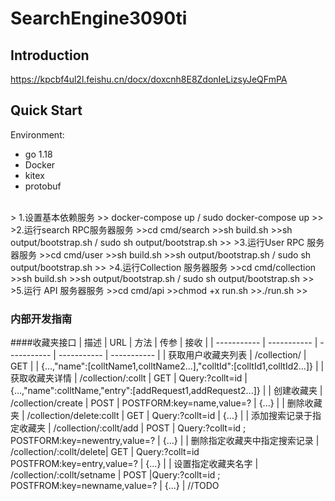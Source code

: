 # SearchEngine3090ti


## Introduction
https://kpcbf4ul2l.feishu.cn/docx/doxcnh8E8ZdonIeLizsyJeQFmPA

## Quick Start
Environment:
- go 1.18
- Docker
- kitex
- protobuf
<br>
> 1.设置基本依赖服务
>> docker-compose up / sudo docker-compose up
>>
>2.运行search RPC服务器服务
>>cd cmd/search
>>sh build.sh
>>sh output/bootstrap.sh / sudo sh output/bootstrap.sh
>>
>3.运行User RPC 服务器服务
>>cd cmd/user
>>sh build.sh
>>sh output/bootstrap.sh / sudo sh output/bootstrap.sh
>>
>4.运行Collection 服务器服务
>>cd cmd/collection
>>sh build.sh
>>sh output/bootstrap.sh / sudo sh output/bootstrap.sh
>>
>5.运行 API 服务器服务
>>cd cmd/api
>>chmod +x run.sh
>>./run.sh
>>
<br>

### 内部开发指南
####收藏夹接口
|  描述             |      URL           |     方法    |    传参      |      接收 |
| -----------       | -----------        | ----------- | ----------- | ----------- |
| 获取用户收藏夹列表 | /collection/       |        GET      |          |      {...,"name":[colltName1,colltName2...],"colltId":[colltId1,colltId2...]}      |
| 获取收藏夹详情   | /collection/:collt        | GET | Query:?collt=id | {...,"name":colltName,"entry":[addRequest1,addRequest2...]} |
| 创建收藏夹 | /collection/create | POST | POSTFORM:key=name,value=? | {...} |
| 删除收藏夹 | /collection/delete:collt | GET | Query:?collt=id | {...} |
| 添加搜索记录于指定收藏夹 | /collection/:collt/add | POST | Query:?collt=id ; POSTFORM:key=newentry,value=? | {...} |
| 删除指定收藏夹中指定搜索记录 | /collection/:collt/delete| GET | Query:?collt=id POSTFROM:key=entry,value=? | {...} |
| 设置指定收藏夹名字 | /collection/:collt/setname | POST |Query:?collt=id ; POSTFROM:key=newname,value=? | {...} |
//TODO